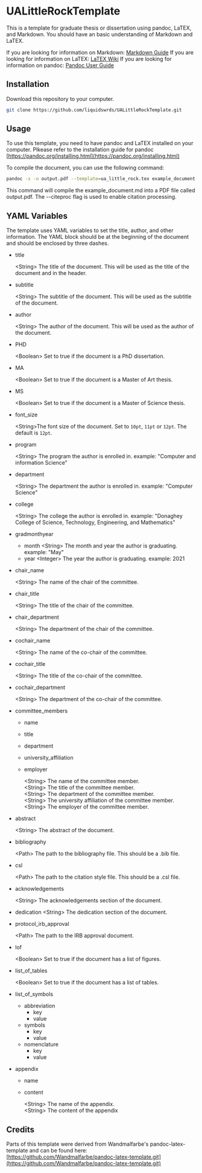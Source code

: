# UALittleRockTemplate

This is a template for graduate thesis or dissertation using pandoc, LaTEX, and Markdown. You should have an basic understanding of Markdown and LaTEX. 

If you are looking for information on Markdown: [Markdown Guide](https://www.markdownguide.org/)
If you are looking for information on LaTEX: [LaTEX Wiki](https://en.wikibooks.org/wiki/LaTeX)
If you are looking for information on pandoc: [Pandoc User Guide](https://pandoc.org/MANUAL.html)

## Installation

Download this repository to your computer.

```sh
git clone https://github.com/liquidswrds/UALittleRockTemplate.git
```


## Usage

To use this template, you need to have pandoc and LaTEX installed on your computer. Plkease refer to the installation guide for pandoc [https://pandoc.org/installing.html](https://pandoc.org/installing.html)

To compile the document, you can use the following command:

```sh
pandoc -s -o output.pdf --template=ua_little_rock.tex example_document.md --citeproc
```

This command will compile the example_document.md into a PDF file called output.pdf. The --citeproc flag is used to enable citation processing.

## YAML Variables

The template uses YAML variables to set the title, author, and other information. The YAML block should be at the beginning of the document and should be enclosed by three dashes. 

- title

    \<String\> The title of the document. This will be used as the title of the document and in the header.
- subtitle

    \<String\> The subtitle of the document. This will be used as the subtitle of the document.
- author

    \<String\> The author of the document. This will be used as the author of the document.
- PHD

    \<Boolean\> Set to true if the document is a PhD dissertation.
- MA

    \<Boolean\> Set to true if the document is a Master of Art thesis.
- MS

    \<Boolean\> Set to true if the document is a Master of Science thesis.
- font_size

    \<String\>The font size of the document. Set to `10pt`, `11pt` or `12pt`. The default is `12pt`.
- program

    \<String\> The program the author is enrolled in. example: "Computer and information Science"
- department

    \<String\> The department the author is enrolled in. example: "Computer Science"
- college

    \<String\> The college the author is enrolled in. example: "Donaghey College of Science, Technology, Engineering, and Mathematics"
- gradmonthyear
  - month  \<String\> The month and year the author is graduating. example: "May"
  - year    \<Integer> The year the author is graduating. example: 2021
- chair_name

    \<String\> The name of the chair of the committee.
- chair_title

    \<String\> The title of the chair of the committee.
- chair_department

    \<String\> The department of the chair of the committee.
- cochair_name

    \<String\> The name of the co-chair of the committee.
- cochair_title

    \<String\> The title of the co-chair of the committee.
- cochair_department

    \<String\> The department of the co-chair of the committee.
- committee_members
  - name
  - title
  - department
  - university_affiliation
  - employer

    \<String\> The name of the committee member.  
    \<String\> The title of the committee member.  
    \<String\> The department of the committee member.  
    \<String\> The university affiliation of the committee member.  
    \<String\> The employer of the committee member.
- abstract

    \<String\> The abstract of the document.
- bibliography

    \<Path\> The path to the bibliography file. This should be a .bib file.
- csl

    \<Path\> The path to the citation style file. This should be a .csl file.
- acknowledgements

    \<String\> The acknowledgements section of the document.
- dedication
    \<String\> The dedication section of the document.
- protocol_irb_approval

    \<Path\> The path to the IRB approval document.
- lof

    \<Boolean\> Set to true if the document has a list of figures.
- list_of_tables

    \<Boolean\> Set to true if the document has a list of tables.
- list_of_symbols
  - abbreviation
    - key
    - value
  - symbols
    - key
    - value
  - nomenclature
    - key
    - value

- appendix
  - name
  - content

    \<String\> The name of the appendix.  
    \<String\> The content of the appendix


## Credits

Parts of this template were derived from Wandmalfarbe's pandoc-latex-template and can be found here: [https://github.com/Wandmalfarbe/pandoc-latex-template.git](https://github.com/Wandmalfarbe/pandoc-latex-template.git)


